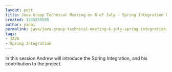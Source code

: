```yaml
---
layout: post
title: Java Group Technical Meeting on 6 of July - Spring Integration by Andrew
created: 1245355505
author: yanai
permalink: java/java-group-technical-meeting-6-july-spring-integration-andrew
tags:
- JAVA
- Spring Integration
---
```

<p>In this session Andrew will introduce the Spring Integration, and his contribution to the project.</p>
